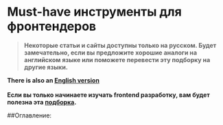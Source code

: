 # Must-have инструменты для фронтендеров
> **Некоторые статьи и сайты доступны только на русском. Будет замечательно, если вы предложите хорошие аналоги на
> английском языке или поможете перевести эту подборку на другие языки.**

**There is also an [English version](../README.md)**<br><br>
**Если вы только начинаете изучать frontend разработку, вам будет полезна эта [подборка](learn_russian.md).**

##Оглавление:
